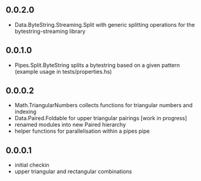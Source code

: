 0.0.2.0
-------

- Data.ByteString.Streaming.Split with generic splitting operations for the
  bytestring-streaming library

0.0.1.0
-------

- Pipes.Split.ByteString splits a bytestring based on a given pattern (example
  usage in tests/properties.hs)

0.0.0.2
-------

- Math.TriangularNumbers collects functions for triangular numbers and indexing
- Data.Paired.Foldable for upper triangular pairings [work in progress]
- renamed modules into new Paired hierarchy
- helper functions for parallelisation within a pipes pipe

0.0.0.1
-------

- initial checkin
- upper triangular and rectangular combinations

